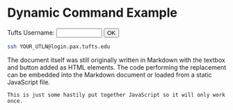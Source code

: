 # Dynamic Command Example

Tufts Username: <input type="text" id="utln" value="" size="10"> <button onclick="replaceUsername()">OK</button>

```bash
ssh YOUR_UTLN@login.pax.tufts.edu
```
The document itself was still originally written in Markdown with the textbox
and button added as HTML elements. The code performing the replacement can be
embedded into the Markdown document or loaded from a static JavaScript file.

```{note}
This is just some hastily put together JavaScript so it will only work once.
```


<script>
function replaceUsername()
{
    new_username = document.getElementById("utln").value;
    document.body.innerHTML = document.body.innerHTML.replace("YOUR_UTLN", new_username);
}
</script>
